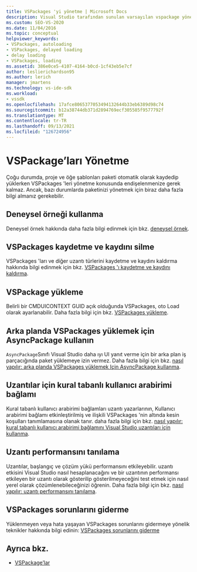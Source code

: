 ```yaml
---
title: VSPackages 'yi yönetme | Microsoft Docs
description: Visual Studio tarafından sunulan varsayılan vspackage yönetimini ne zaman kullanabileceğinizi ve nasıl ve ne zaman özelleştirildiğini bilmeniz için vspackages 'yi yönetme hakkında bilgi edinin.
ms.custom: SEO-VS-2020
ms.date: 11/04/2016
ms.topic: conceptual
helpviewer_keywords:
- VSPackages, autoloading
- VSPackages, delayed loading
- delay loading
- VSPackages, loading
ms.assetid: 386e0ce5-4107-4164-b0cd-1cf43eb5e7cf
author: leslierichardson95
ms.author: lerich
manager: jmartens
ms.technology: vs-ide-sdk
ms.workload:
- vssdk
ms.openlocfilehash: 17afce8065377053494132644b33eb6389d98c74
ms.sourcegitcommit: b12a38744db371d2894769ecf305585f9577792f
ms.translationtype: MT
ms.contentlocale: tr-TR
ms.lasthandoff: 09/13/2021
ms.locfileid: "126724956"
---
```

# <a name="manage-vspackages"></a>VSPackage’ları Yönetme
Çoğu durumda, proje ve öğe şablonları paketi otomatik olarak kaydedip yüklerken VSPackages 'leri yönetme konusunda endişelenmenize gerek kalmaz. Ancak, bazı durumlarda paketinizi yönetmek için biraz daha fazla bilgi almanız gerekebilir.

## <a name="use-the-experimental-instance"></a>Deneysel örneği kullanma
 Deneysel örnek hakkında daha fazla bilgi edinmek için bkz. [deneysel örnek](../extensibility/the-experimental-instance.md).

## <a name="register-and-unregister-vspackages"></a>VSPackages kaydetme ve kaydını silme
 VSPackages 'ları ve diğer uzantı türlerini kaydetme ve kaydını kaldırma hakkında bilgi edinmek için bkz. [VSPackages 'ı kaydetme ve kaydını kaldırma](../extensibility/registering-and-unregistering-vspackages.md).

## <a name="load-a-vspackage"></a>VSPackage yükleme
 Belirli bir CMDUICONTEXT GUID açık olduğunda VSPackages, oto Load olarak ayarlanabilir. Daha fazla bilgi için bkz. [VSPackages yükleme](../extensibility/loading-vspackages.md).

## <a name="use-asyncpackage-to-load-vspackages-in-the-background"></a>Arka planda VSPackages yüklemek için AsyncPackage kullanın
 `AsyncPackage`Sınıfı Visual Studio daha ıyı UI yanıt verme için bir arka plan iş parçacığında paket yüklemeye izin vermez. Daha fazla bilgi için bkz. [nasıl yapılır: arka planda VSPackages yüklemek Için AsyncPackage kullanma](../extensibility/how-to-use-asyncpackage-to-load-vspackages-in-the-background.md).

## <a name="rule-based-ui-context-for-extensions"></a>Uzantılar için kural tabanlı kullanıcı arabirimi bağlamı
 Kural tabanlı kullanıcı arabirimi bağlamları uzantı yazarlarının, Kullanıcı arabirimi bağlamı etkinleştirilmiş ve ilişkili VSPackages 'nin altında kesin koşulları tanımlamasına olanak tanır. daha fazla bilgi için bkz. [nasıl yapılır: kural tabanlı kullanıcı arabirimi bağlamını Visual Studio uzantıları için kullanma](../extensibility/how-to-use-rule-based-ui-context-for-visual-studio-extensions.md).

## <a name="diagnose-extension-performance"></a>Uzantı performansını tanılama
Uzantılar, başlangıç ve çözüm yükü performansını etkileyebilir. uzantı etkisini Visual Studio nasıl hesaplanacağını ve bir uzantının performansı etkileyen bir uzantı olarak gösterilip gösterilmeyeceğini test etmek için nasıl yerel olarak çözümlenebileceğinizi öğrenin. Daha fazla bilgi için bkz. [nasıl yapılır: uzantı performansını tanılama](how-to-diagnose-extension-performance.md).

## <a name="troubleshoot-vspackages"></a>VSPackages sorunlarını giderme
 Yüklenmeyen veya hata yaşayan VSPackages sorunlarını gidermeye yönelik teknikler hakkında bilgi edinin: [VSPackages sorunlarını giderme](../extensibility/troubleshooting-vspackages.md)

## <a name="see-also"></a>Ayrıca bkz.
- [VSPackage’lar](../extensibility/internals/vspackages.md)
